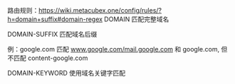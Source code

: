 路由规则：https://wiki.metacubex.one/config/rules/?h=domain+suffix#domain-regex
DOMAIN
匹配完整域名

DOMAIN-SUFFIX
匹配域名后缀

例：google.com 匹配 www.google.com/mail.google.com 和 google.com, 但不匹配 content-google.com

DOMAIN-KEYWORD
使用域名关键字匹配
